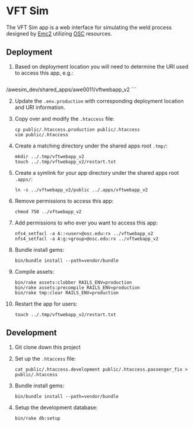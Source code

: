 # VFT Sim

The VFT Sim app is a web interface for simulating the weld process designed by
[Emc2](http://www.emc-sq.com/) utilizing [OSC](https://www.osc.edu/) resources.

## Deployment

1.  Based on deployment location you will need to determine the URI used to
    access this app, e.g.:

    ```
   /awesim_dev/shared_apps/awe0011/vftwebapp_v2
    ```

2.  Update the `.env.production` with corresponding deployment location and URI
    information.

3.  Copy over and modify the `.htaccess` file:

    ```
    cp public/.htaccess.production public/.htaccess
    vim public/.htaccess
    ```

4.  Create a matching directory under the shared apps root `.tmp/`:

    ```
    mkdir ../.tmp/vftwebapp_v2
    touch ../.tmp/vftwebapp_v2/restart.txt
    ```

5.  Create a symlink for your app directory under the shared apps root `.apps/`:

    ```
    ln -s ../vftwebapp_v2/public ../.apps/vftwebapp_v2
    ```

6.  Remove permissions to access this app:

    ```
    chmod 750 ../vftwebapp_v2
    ```

7.  Add permissions to who ever you want to access this app:

    ```
    nfs4_setfacl -a A::<user>@osc.edu:rx ../vftwebapp_v2
    nfs4_setfacl -a A:g:<group>@osc.edu:rx ../vftwebapp_v2
    ```

8.  Bundle install gems:

    ```
    bin/bundle install --path=vendor/bundle
    ```

9.  Compile assets:

    ```
    bin/rake assets:clobber RAILS_ENV=production
    bin/rake assets:precompile RAILS_ENV=production
    bin/rake tmp:clear RAILS_ENV=production
    ```

10. Restart the app for users:

    ```
    touch ../.tmp/vftwebapp_v2/restart.txt
    ```

## Development

1.  Git clone down this project

2.  Set up the `.htaccess` file:

    ```
    cat public/.htaccess.development public/.htaccess.passenger_fix > public/.htaccess
    ```

3.  Bundle install gems:

    ```
    bin/bundle install --path=vendor/bundle
    ```

4.  Setup the development database:

    ```
    bin/rake db:setup
    ```
